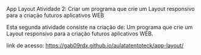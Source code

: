 App Layout
Atividade 2: Criar um programa que crie um Layout responsivo para a criação futuros aplicativos WEB

Esta segunda atividade consiste na criação de: Um programa que crie um Layout responsivo para a criação futuros aplicativos WEB.

link de acesso: https://gab09rdx.github.io/aulatatentoteck/app-layout/
